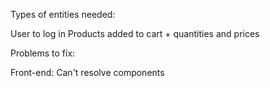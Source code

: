 Types of entities needed:

User to log in
Products added to cart + quantities and prices

Problems to fix:

Front-end:
Can't resolve components
